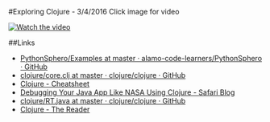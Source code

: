 #Exploring Clojure - 3/4/2016
Click image for video

[![Watch the video](http://img.youtube.com/vi/uny7q-4tXpY/0.jpg)](http://www.youtube.com/watch?v=uny7q-4tXpY)

##Links
* [PythonSphero/Examples at master · alamo-code-learners/PythonSphero · GitHub](https://github.com/alamo-code-learners/PythonSphero/tree/master/Examples)
* [clojure/core.clj at master · clojure/clojure · GitHub](https://github.com/clojure/clojure/blob/master/src/clj/clojure/core.clj)
* [Clojure - Cheatsheet](http://clojure.org/api/cheatsheet)
* [Debugging Your Java App Like NASA Using Clojure - Safari Blog](https://www.safaribooksonline.com/blog/2016/02/23/clojure-debugging-your-java-app-nasa/)
* [clojure/RT.java at master · clojure/clojure · GitHub](https://github.com/clojure/clojure/blob/master/src/jvm/clojure/lang/RT.java)
* [Clojure - The Reader](http://clojure.org/reference/reader#__a_id_syntax_quote_a_syntax_quote_note_the_backquote_character_unquote_and_unquote_splicing)
